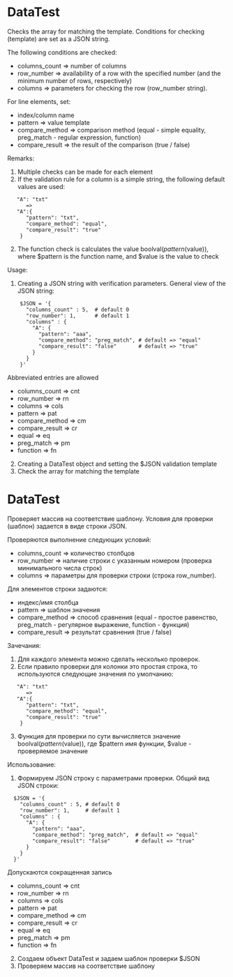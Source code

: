 # DataTest
Checks the array for matching the template.
Conditions for checking (template) are set as a JSON string.

The following conditions are checked:
* columns_count => number of columns
* row_number => availability of a row with the specified number (and the minimum number of rows, respectively)
* columns => parameters for checking the row (row_number string).

For line elements, set:
* index/column name
* pattern => value template
* compare_method => comparison method (equal - simple equality, preg_match - regular expression, function)
* compare_result => the result of the comparison (true / false)

Remarks:
1. Multiple checks can be made for each element
2. If the validation rule for a column is a simple string, the following default values are used:
```   
   "A": "txt"
      =>
   "A":{
      "pattern": "txt",
      "compare_method": "equal",
      "compare_result": "true"
    }
```
2. The function check is calculates the value boolval($pattern($value)), 
   where $pattern is the function name, and $value is the value to check

Usage:
1. Creating a JSON string with verification parameters.
   General view of the JSON string:
```
    $JSON = '{
      "columns_count" : 5,  # default 0
      "row_number": 1,      # default 1
      "columns" : {
        "A": {
          "pattern": "aaa",
          "compare_method": "preg_match", # default => "equal"
          "compare_result": "false"       # default => "true"
        }
      }
    }'
```
  Abbreviated entries are allowed
* columns_count   => cnt
* row_number      => rn
* columns         => cols
* pattern         => pat
* compare_method  => cm
* compare_result  => cr
* equal           => eq
* preg_match      => pm
* function        => fn
2. Creating a DataTest object and setting the $JSON validation template
3. Check the array for matching the template

# DataTest
Проверяет массив на соответствие шаблону.
Условия для проверки (шаблон) задается в виде строки JSON.

Проверяются выполнение следующих условий:
* columns_count => количество столбцов
* row_number => наличие строки с указанным номером (проверка минимального числа строк)
* columns => параметры для проверки строки (строка row_number).

Для элементов строки задаются:
* индекс/имя столбца
* pattern => шаблон значения
* compare_method => способ сравнения (equal - простое равенство, preg_match - регулярное выражение, function - функция)
* compare_result => результат сравнения (true / false)

Зачечания:
1. Для каждого элемента можно сделать несколько проверок.
2. Если правило проверки для колонки это простая строка, то используются следующие значения по умолчанию:
```
   "A": "txt"
      =>
   "A":{
      "pattern": "txt",
      "compare_method": "equal",
      "compare_result": "true"
    }
```
3. Функция для проверки по сути вычисляется значение boolval($pattern($value)), где $pattern имя функции, $value - проверяемое значение

Использование:
1. Формируем JSON строку с параметрами проверки.
  Общий вид JSON строки:
```
  $JSON = '{
    "columns_count" : 5, # default 0
    "row_number": 1,     # default 1
    "columns" : {
      "A": {
        "pattern": "aaa",
        "compare_method": "preg_match",  # default => "equal"
        "compare_result": "false"        # default => "true"
      }
    }
  }'
```
  Допускаются сокращенная запись
* columns_count  => cnt
* row_number     => rn
* columns        => cols
* pattern        => pat
* compare_method => cm
* compare_result => cr
* equal          => eq
* preg_match     => pm
* function       => fn
2. Создаем объект DataTest и задаем шаблон проверки $JSON
3. Проверяем массив на соответствие шаблону
